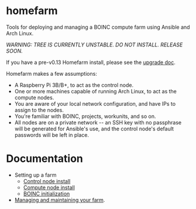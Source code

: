 # homefarm
Tools for deploying and managing a BOINC compute farm using Ansible
and Arch Linux.

_WARNING: TREE IS CURRENTLY UNSTABLE. DO NOT INSTALL. RELEASE SOON._

If you have a pre-v0.13 Homefarm install, please see the [upgrade
doc](https://github.com/firepear/homefarm/blob/master/docs/upgrade-to-0.13.0.md).

Homefarm makes a few assumptions:

* A Raspberry Pi 3B/B+, to act as the control node.
* One or more machines capable of running Arch Linux, to act as the
  compute nodes.
* You are aware of your local network configuration, and have IPs to
  assign to the nodes.
* You're familiar with BOINC, projects, workunits, and so on.
* All nodes are on a private network -- an SSH key with no passphrase
  will be generated for Ansible's use, and the control node's default
  passwords will be left in place.

# Documentation

* Setting up a farm
    * [Control node install](https://github.com/firepear/homefarm/blob/master/docs/control_install.md)
    * [Compute node install](https://github.com/firepear/homefarm/blob/master/docs/compute_install.md)
    * [BOINC initialization](https://github.com/firepear/homefarm/blob/master/docs/boinc_setup.md)
* [Managing and maintaining your farm](https://github.com/firepear/homefarm/blob/master/docs/management_and_maintenance.md).

